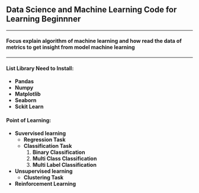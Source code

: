 ## Data Science and Machine Learning Code for Learning Beginnner

---

#### **Focus explain algorithm of machine learning and how read the data of metrics to get insight from model machine learning**

---

#### **List Library Need to Install:**

- **Pandas**
- **Numpy**
- **Matplotlib**
- **Seaborn**
- **Sckit Learn**

#### Point of Learning:

- **Suvervised learning**
  - **Regression Task**
  - **Classification Task**
    1. **Binary Classification**
    2. **Multi Class Classification**
    3. **Multi Label Classification**
- **Unsupervised learning**
  - **Clustering Task**
- **Reinforcement Learning**
